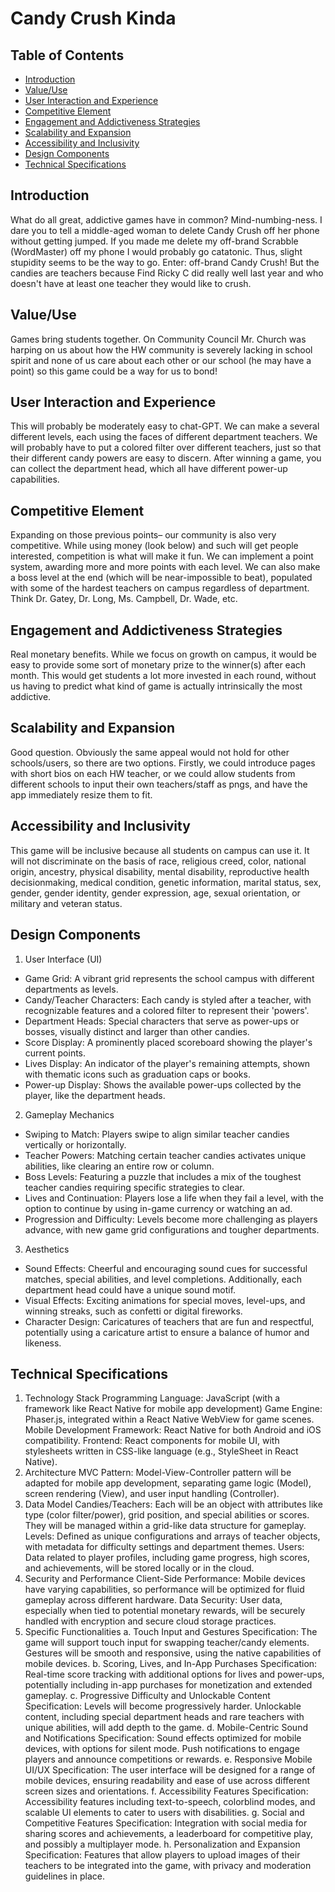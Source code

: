 # Candy Crush Kinda


## Table of Contents

- [Introduction](#introduction)
- [Value/Use](#value/use)
- [User Interaction and Experience](#ui-and-experience)
- [Competitive Element](#competative-element)
- [Engagement and Addictiveness Strategies](#engagement-and-addictiveness)
- [Scalability and Expansion](#scalability-and-expansion)
- [Accessibility and Inclusivity](#accessibility-and-inclusivity)
- [Design Components](#design-components)
- [Technical Specifications](#tech-specs)

## Introduction
What do all great, addictive games have in common? Mind-numbing-ness. I dare you to tell a middle-aged woman to delete Candy Crush off her phone without getting jumped. If you made me delete my off-brand Scrabble (WordMaster) off my phone I would probably go catatonic. Thus, slight stupidity seems to be the way to go. Enter: off-brand Candy Crush! But the candies are teachers because Find Ricky C did really well last year and who doesn't have at least one teacher they would like to crush. 

## Value/Use
Games bring students together. On Community Council Mr. Church was harping on us about how the HW community is severely lacking in school spirit and none of us care about each other or our school (he may have a point) so this game could be a way for us to bond!

## User Interaction and Experience
This will probably be moderately easy to chat-GPT. We can make a several different levels, each using the faces of different department teachers. We will probably have to put a colored filter over different teachers, just so that their different candy powers are easy to discern. After winning a game, you can collect the department head, which all have different power-up capabilities. 

## Competitive Element
Expanding on those previous points– our community is also very competitive. While using money (look below) and such will get people interested, competition is what will make it fun. We can implement a point system, awarding more and more points with each level. We can also make a boss level at the end (which will be near-impossible to beat), populated with some of the hardest teachers on campus regardless of department. Think Dr. Gatey, Dr. Long, Ms. Campbell, Dr. Wade, etc.

## Engagement and Addictiveness Strategies
Real monetary benefits. While we focus on growth on campus, it would be easy to provide some sort of monetary prize to the winner(s) after each month. This would get students a lot more invested in each round, without us having to predict what kind of game is actually intrinsically the most addictive.

## Scalability and Expansion
Good question. Obviously the same appeal would not hold for other schools/users, so there are two options. Firstly, we could introduce pages with short bios on each HW teacher, or we could allow students from different schools to input their own teachers/staff as pngs, and have the app immediately resize them to fit. 

## Accessibility and Inclusivity
This game will be inclusive because all students on campus can use it. It will not discriminate on the basis of race, religious creed, color, national origin, ancestry, physical disability, mental disability, reproductive health decisionmaking, medical condition, genetic information, marital status, sex, gender, gender identity, gender expression, age, sexual orientation, or military and veteran status. 

## Design Components
1. User Interface (UI)
- Game Grid: A vibrant grid represents the school campus with different departments as levels.
- Candy/Teacher Characters: Each candy is styled after a teacher, with recognizable features and a colored filter to represent their 'powers'.
- Department Heads: Special characters that serve as power-ups or bosses, visually distinct and larger than other candies.
- Score Display: A prominently placed scoreboard showing the player's current points.
- Lives Display: An indicator of the player's remaining attempts, shown with thematic icons such as graduation caps or books.
- Power-up Display: Shows the available power-ups collected by the player, like the department heads.
2. Gameplay Mechanics
- Swiping to Match: Players swipe to align similar teacher candies vertically or horizontally.
- Teacher Powers: Matching certain teacher candies activates unique abilities, like clearing an entire row or column.
- Boss Levels: Featuring a puzzle that includes a mix of the toughest teacher candies requiring specific strategies to clear.
- Lives and Continuation: Players lose a life when they fail a level, with the option to continue by using in-game currency or watching an ad.
- Progression and Difficulty: Levels become more challenging as players advance, with new game grid configurations and tougher departments.
3. Aesthetics
- Sound Effects: Cheerful and encouraging sound cues for successful matches, special abilities, and level completions. Additionally, each department head could have a unique sound motif.
- Visual Effects: Exciting animations for special moves, level-ups, and winning streaks, such as confetti or digital fireworks.
- Character Design: Caricatures of teachers that are fun and respectful, potentially using a caricature artist to ensure a balance of humor and likeness.

## Technical Specifications
1. Technology Stack
Programming Language: JavaScript (with a framework like React Native for mobile app development)
Game Engine: Phaser.js, integrated within a React Native WebView for game scenes.
Mobile Development Framework: React Native for both Android and iOS compatibility.
Frontend: React components for mobile UI, with stylesheets written in CSS-like language (e.g., StyleSheet in React Native).
2. Architecture
MVC Pattern: Model-View-Controller pattern will be adapted for mobile app development, separating game logic (Model), screen rendering (View), and user input handling (Controller).
3. Data Model
Candies/Teachers: Each will be an object with attributes like type (color filter/power), grid position, and special abilities or scores. They will be managed within a grid-like data structure for gameplay.
Levels: Defined as unique configurations and arrays of teacher objects, with metadata for difficulty settings and department themes.
Users: Data related to player profiles, including game progress, high scores, and achievements, will be stored locally or in the cloud.
4. Security and Performance
Client-Side Performance: Mobile devices have varying capabilities, so performance will be optimized for fluid gameplay across different hardware.
Data Security: User data, especially when tied to potential monetary rewards, will be securely handled with encryption and secure cloud storage practices.
5. Specific Functionalities
    a. Touch Input and Gestures
    Specification: The game will support touch input for swapping teacher/candy elements. Gestures will be smooth and responsive, using the native capabilities of mobile devices.
    b. Scoring, Lives, and In-App Purchases
    Specification: Real-time score tracking with additional options for lives and power-ups, potentially including in-app purchases for monetization and extended gameplay.
    c. Progressive Difficulty and Unlockable Content
    Specification: Levels will become progressively harder. Unlockable content, including special department heads and rare teachers with unique abilities, will add depth to the game.
    d. Mobile-Centric Sound and Notifications
    Specification: Sound effects optimized for mobile devices, with options for silent mode. Push notifications to engage players and announce competitions or rewards.
    e. Responsive Mobile UI/UX
    Specification: The user interface will be designed for a range of mobile devices, ensuring readability and ease of use across different screen sizes and orientations.
    f. Accessibility Features
    Specification: Accessibility features including text-to-speech, colorblind modes, and scalable UI elements to cater to users with disabilities.
    g. Social and Competitive Features
    Specification: Integration with social media for sharing scores and achievements, a leaderboard for competitive play, and possibly a multiplayer mode.
    h. Personalization and Expansion
    Specification: Features that allow players to upload images of their teachers to be integrated into the game, with privacy and moderation guidelines in place.
